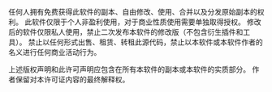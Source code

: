 任何人拥有免费获得此软件的副本、自由修改、使用、合并以及分发原始副本的权利。
此软件仅限于个人非盈利使用，对于商业性质使用需要单独取得授权。
修改后的软件仅限私人使用，禁止二次发布本软件的修改版（不包含衍生插件和工具）。
禁止以任何形式出售、租赁、转租此源代码，禁止以本软件或本软件作者的名义进行任何商业活动行为。

上述版权声明和此许可声明应包含在所有本软件的副本或本软件的实质部分。
作者保留对本许可证内容的最终解释权。
